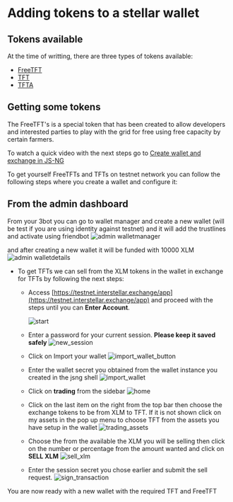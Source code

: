 # Adding tokens to a stellar wallet

## Tokens available

At the time of writting, there are three types of tokens available:

- [FreeTFT](https://github.com/threefoldfoundation/tft-stellar/#freetft)
- [TFT](https://github.com/threefoldfoundation/tft-stellar/#tft)
- [TFTA](https://github.com/threefoldfoundation/tft-stellar/#tfta)


## Getting some tokens

The FreeTFT's is a special token that has been created to allow developers and interested parties to play with the grid for free using free capacity by certain farmers.

To watch a quick video with the next steps go to [Create wallet and exchange in JS-NG](https://www.youtube.com/watch?v=HGkB7bunbTw&feature=youtu.be)

To get yourself FreeTFTs and TFTs on testnet network you can follow the following steps where you create a wallet and configure it:


## From the admin dashboard
  
From your 3bot you can go to wallet manager and create a new wallet (will be test if you are using identity against testnet) and it will add the trustlines and activate using friendbot
![admin walletmanager](../images/walletmanager.jpg)

and after creating a new wallet it will be funded with 10000 XLM
![admin walletdetails](../images/walletdetails.jpg)


- To get TFTs we can sell from the XLM tokens in the wallet in exchange for TFTs by following the next steps:
    - Access [https://testnet.interstellar.exchange/app](https://testnet.interstellar.exchange/app) and proceed with the steps until you can **Enter Account**.

        ![start](../images/interstellar_start.png)

    - Enter a password for your current session. **Please keep it saved safely**
    ![new_session](../images/interstellar_new_session.png)

    - Click on Import your wallet
    ![import_wallet_button](../images/interstellar_import_wallet_button.png)

    - Enter the wallet secret you obtained from the wallet instance you created in the jsng shell
    ![import_wallet](../images/interstellar_import_wallet.png)

    - Click on **trading** from the sidebar
    ![home](../images/interstellar_home.png)

    - Click on the last item on the right from the top bar then choose the exchange tokens to be from XLM to TFT. If it is not shown click on my assets in the pop up menu to choose TFT from the assets you have setup in the wallet
    ![trading_assets](../images/interstellar_trading_assets.png)

    - Choose the from the available the XLM you will be selling then click on the number or percentage from the amount wanted and click on **SELL XLM**
    ![sell_xlm](../images/interstellar_sell_xlm.png)

    - Enter the session secret you chose earlier and submit the sell request.
    ![sign_transaction](../images/interstellar_sign_transaction.png)


You are now ready with a new wallet with the required TFT and FreeTFT
